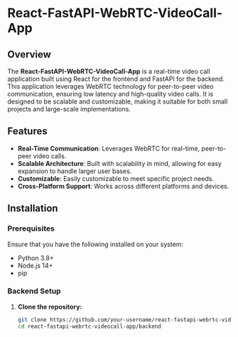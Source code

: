 # React-FastAPI-WebRTC-VideoCall-App

## Overview

The **React-FastAPI-WebRTC-VideoCall-App** is a real-time video call application built using React for the frontend and FastAPI for the backend. This application leverages WebRTC technology for peer-to-peer video communication, ensuring low latency and high-quality video calls. It is designed to be scalable and customizable, making it suitable for both small projects and large-scale implementations.

## Features

- **Real-Time Communication**: Leverages WebRTC for real-time, peer-to-peer video calls.
- **Scalable Architecture**: Built with scalability in mind, allowing for easy expansion to handle larger user bases.
- **Customizable**: Easily customizable to meet specific project needs.
- **Cross-Platform Support**: Works across different platforms and devices.

## Installation

### Prerequisites

Ensure that you have the following installed on your system:

- Python 3.8+
- Node.js 14+
- pip

### Backend Setup

1. **Clone the repository:**

   ```bash
   git clone https://github.com/your-username/react-fastapi-webrtc-videocall-app.git
   cd react-fastapi-webrtc-videocall-app/backend
